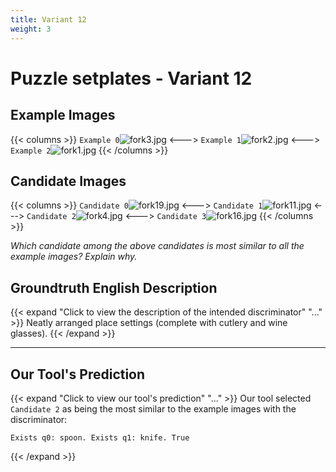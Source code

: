 ```yaml
---
title: Variant 12
weight: 3
---
```


# Puzzle setplates - Variant 12

## Example Images
{{< columns >}}
`Example 0`![fork3.jpg](/natscene_data/images/fork3.jpg)
<--->
`Example 1`![fork2.jpg](/natscene_data/images/fork2.jpg)
<--->
`Example 2`![fork1.jpg](/natscene_data/images/fork1.jpg)
{{< /columns >}}

## Candidate Images
{{< columns >}}
`Candidate 0`![fork19.jpg](/natscene_data/images/fork19.jpg)
<--->
`Candidate 1`![fork11.jpg](/natscene_data/images/fork11.jpg)
<--->
`Candidate 2`![fork4.jpg](/natscene_data/images/fork4.jpg)
<--->
`Candidate 3`![fork16.jpg](/natscene_data/images/fork16.jpg)
{{< /columns >}}

*Which candidate among the above candidates is most similar to all the example images? Explain why.*

## Groundtruth English Description

{{< expand "Click to view the description of the intended discriminator" "..." >}}
Neatly arranged place settings (complete with cutlery and wine glasses).
{{< /expand >}}

---



## Our Tool's Prediction

{{< expand "Click to view our tool's prediction" "..." >}}
Our tool selected `Candidate 2` as being the most similar to the example images with the discriminator:
```plaintext
Exists q0: spoon. Exists q1: knife. True
```
{{< /expand >}}
